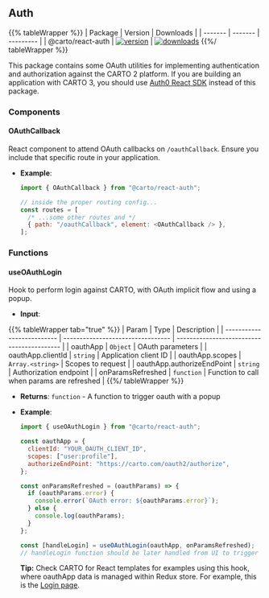 ## Auth

{{% tableWrapper %}}
| Package | Version | Downloads |
| ------- | ------- | --------- |
| @carto/react-auth  | <a href="https://npmjs.org/package/@carto/react-auth">  <img src="https://img.shields.io/npm/v/@carto/react-auth.svg?style=flat-square" alt="version" /></a> | <a href="https://npmjs.org/package/@carto/react-auth">  <img src="https://img.shields.io/npm/dt/@carto/react-auth.svg?style=flat-square" alt="downloads" /></a>
{{%/ tableWrapper %}}

This package contains some OAuth utilities for implementing authentication and authorization against the CARTO 2 platform. If you are building an application with CARTO 3, you should use [Auth0 React SDK](https://auth0.com/docs/quickstart/spa/react) instead of this package.

### Components

#### OAuthCallback

React component to attend OAuth callbacks on `/oauthCallback`. Ensure you include that specific route in your application.

- **Example**:

  ```js
  import { OAuthCallback } from "@carto/react-auth";

  // inside the proper routing config...
  const routes = [
    /* ...some other routes and */
    { path: "/oauthCallback", element: <OAuthCallback /> },
  ];
  ```

### Functions

#### useOAuthLogin

Hook to perform login against CARTO, with OAuth implicit flow and using a popup.

- **Input**:

{{% tableWrapper tab="true" %}}
| Param                      | Type                              | Description                                |
| -------------------------- | --------------------------------- | ------------------------------------------ |
| oauthApp                   | <code>Object</code>               | OAuth parameters                           |
| oauthApp.clientId          | <code>string</code>               | Application client ID                      |
| oauthApp.scopes            | <code>Array.&lt;string&gt;</code> | Scopes to request                          |
| oauthApp.authorizeEndPoint | <code>string</code>               | Authorization endpoint                     |
| onParamsRefreshed          | <code>function</code>             | Function to call when params are refreshed |
{{%/ tableWrapper %}}

- **Returns**: <code>function</code> - A function to trigger oauth with a popup

- **Example**:

  ```js
  import { useOAuthLogin } from "@carto/react-auth";

  const oauthApp = {
    clientId: "YOUR_OAUTH_CLIENT_ID",
    scopes: ["user:profile"],
    authorizeEndPoint: "https://carto.com/oauth2/authorize",
  };

  const onParamsRefreshed = (oauthParams) => {
    if (oauthParams.error) {
      console.error(`OAuth error: ${oauthParams.error}`);
    } else {
      console.log(oauthParams);
    }
  };

  const [handleLogin] = useOAuthLogin(oauthApp, onParamsRefreshed);
  // handleLogin function should be later handled from UI to trigger the flow
  ```

  **Tip:** Check CARTO for React templates for examples using this hook, where oauthApp data is managed within Redux store. For example, this is the [Login page](https://github.com/CartoDB/carto-react-template/blob/master/template-skeleton/template/src/components/views/login/Login.js).
